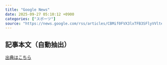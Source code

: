 ```yaml
---
title: "Google News"
date: 2025-09-27 05:10:12 +0900
categories: ["スポーツ"]
source: "https://news.google.com/rss/articles/CBMif0FVX3lxTFB3SFlyVVlteW5jZHZqZmFnUVIzdUpjS0w1M2FJc0k2cmNKTlA3eXY3R0pNa0dRWWxMa296ZUh0ZU05OThTT0JVR1JPcmhtTzZlRDNFSXJKbnZQeHlZN3NJSGRPOGZVWEpBdlJGZnhXQW8zWlJyelluTWxYTWptRlE?oc=5"
---
```


## 記事本文（自動抽出）
<body class="y0K44d EA71Tc" id="readabilityBody"></body>

[出典はこちら](https://news.google.com/rss/articles/CBMif0FVX3lxTFB3SFlyVVlteW5jZHZqZmFnUVIzdUpjS0w1M2FJc0k2cmNKTlA3eXY3R0pNa0dRWWxMa296ZUh0ZU05OThTT0JVR1JPcmhtTzZlRDNFSXJKbnZQeHlZN3NJSGRPOGZVWEpBdlJGZnhXQW8zWlJyelluTWxYTWptRlE?oc=5)
